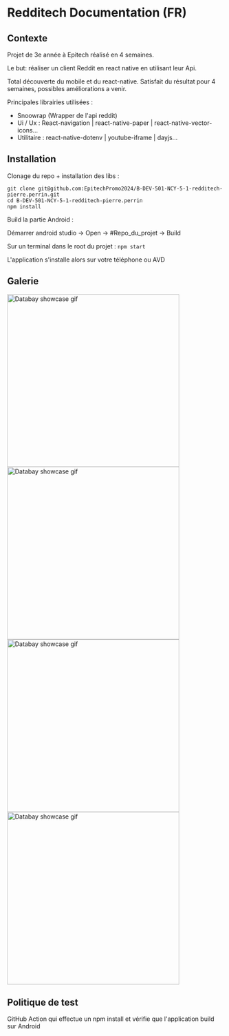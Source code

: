 # Redditech Documentation (FR)

## Contexte

Projet de 3e année à Epitech réalisé en 4 semaines.

Le but: réaliser un client Reddit en react native en utilisant leur Api.

Total découverte du mobile et du react-native.
Satisfait du résultat pour 4 semaines, possibles améliorations a venir.

Principales librairies utilisées :

- Snoowrap (Wrapper de l'api reddit)
- Ui / Ux : React-navigation | react-native-paper | react-native-vector-icons...
- Utilitaire : react-native-dotenv | youtube-iframe | dayjs...

## Installation

Clonage du repo + installation des libs :

```git clone git@github.com:EpitechPromo2024/B-DEV-501-NCY-5-1-redditech-pierre.perrin.git```<br>
```cd B-DEV-501-NCY-5-1-redditech-pierre.perrin```<br>
```npm install```

Build la partie Android :

Démarrer android studio -> Open -> #Repo_du_projet -> Build

Sur un terminal dans le root du projet : ```npm start```

L'application s'installe alors sur votre téléphone ou AVD

## Galerie

<img src="https://github.com/protoxvga/Redditech/tree/master/Demo/Login.gif" alt="Databay showcase gif" title="Databay showcase gif" width="400"/>
<img src="https://github.com/protoxvga/Redditech/tree/master/Demo/Home.gif" alt="Databay showcase gif" title="Databay showcase gif" width="400"/>
<img src="https://github.com/protoxvga/Redditech/tree/master/Demo/Profile.gif" alt="Databay showcase gif" title="Databay showcase gif" width="400"/>
<img src="https://github.com/protoxvga/Redditech/tree/master/Demo/Search.gif" alt="Databay showcase gif" title="Databay showcase gif" width="400"/>

## Politique de test

GitHub Action qui effectue un npm install et vérifie que l'application build sur Android
